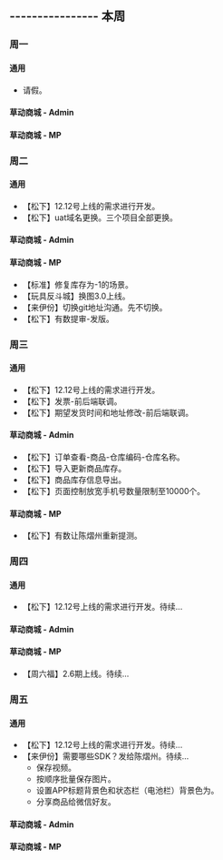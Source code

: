 ## ---------------- 本周

### 周一
#### 通用
* 请假。
#### 草动商城 - Admin
#### 草动商城 - MP

### 周二
#### 通用
* 【松下】12.12号上线的需求进行开发。
* 【松下】uat域名更换。三个项目全部更换。
#### 草动商城 - Admin
#### 草动商城 - MP
* 【标准】修复库存为-1的场景。
* 【玩具反斗城】换图3.0上线。
* 【来伊份】切换git地址沟通。先不切换。
* 【松下】有数提审-发版。

### 周三
#### 通用
* 【松下】12.12号上线的需求进行开发。
* 【松下】发票-前后端联调。
* 【松下】期望发货时间和地址修改-前后端联调。
#### 草动商城 - Admin
* 【松下】订单查看-商品-仓库编码-仓库名称。
* 【松下】导入更新商品库存。
* 【松下】商品库存信息导出。
* 【松下】页面控制放宽手机号数量限制至10000个。
#### 草动商城 - MP
* 【松下】有数让陈熠州重新提测。

### 周四
#### 通用
* 【松下】12.12号上线的需求进行开发。待续...
#### 草动商城 - Admin
#### 草动商城 - MP
* 【周六福】2.6期上线。待续...

### 周五
#### 通用
* 【松下】12.12号上线的需求进行开发。待续...
* 【来伊份】需要哪些SDK？发给陈熠州。待续...
  - 保存视频。
  - 按顺序批量保存图片。
  - 设置APP标题背景色和状态栏（电池栏）背景色为。
  - 分享商品给微信好友。
#### 草动商城 - Admin
#### 草动商城 - MP
